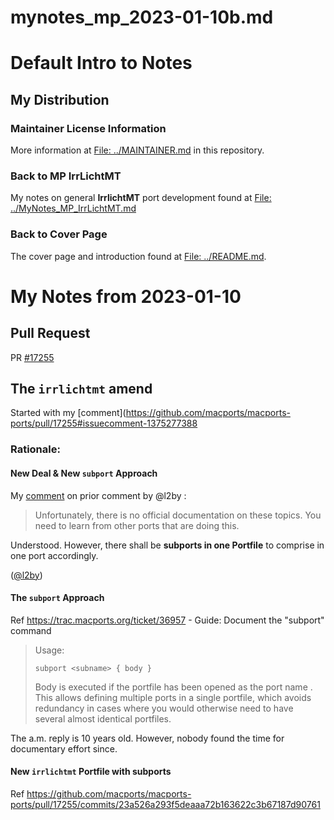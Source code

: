 mynotes_mp_2023-01-10b.md
=========================

# Default Intro to Notes
## My Distribution
### Maintainer License Information

More information at [File: ../MAINTAINER.md](../MAINTAINER.md) in this repository.

### Back to MP IrrLichtMT

My notes on general **IrrlichtMT** port development found at
[File: ../MyNotes_MP_IrrLichtMT.md](../mynotes_mp_irrlichtmt.md)

### Back to Cover Page

The cover page and introduction found at [File: ../README.md](../README.md).


My Notes from 2023-01-10
========================

## Pull Request

PR [#17255](https://github.com/macports/macports-ports/pull/17255)

## The `irrlichtmt` amend

Started with my [comment](https://github.com/macports/macports-ports/pull/17255#issuecomment-1375277388

### Rationale:

#### New Deal & New `subport` Approach

My [comment](https://github.com/macports/macports-ports/pull/17255#discussion_r1065955112)
on prior comment by @l2by :

> Unfortunately, there is no official documentation on these topics. You need to learn from other ports that are doing this.

Understood. However, there shall be **subports in one Portfile** to comprise in one port accordingly.

([@l2by](https://github.com/l2dy))

#### The `subport` Approach

Ref https://trac.macports.org/ticket/36957 - Guide: Document the "subport" command

> Usage:
>
> `subport <subname> { body }`
>
> Body is executed if the portfile has been opened as the port name <subname>. This allows defining multiple ports in a single portfile, which avoids redundancy in cases where you would otherwise need to have several almost identical portfiles.

The a.m. reply is 10 years old.  However, nobody found the time for documentary effort since.

#### New `irrlichtmt` Portfile with subports

Ref https://github.com/macports/macports-ports/pull/17255/commits/23a526a293f5deaaa72b163622c3b67187d90761

